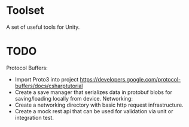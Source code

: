 # Toolset
A set of useful tools for Unity.

# TODO
Protocol Buffers:
 - Import Proto3 into project https://developers.google.com/protocol-buffers/docs/csharptutorial
 - Create a save manager that serializes data in protobuf blobs for saving/loading locally from device.
Networking:
 - Create a networking directory with basic http request infrastructure.
 - Create a mock rest api that can be used for validation via unit or integration test.
